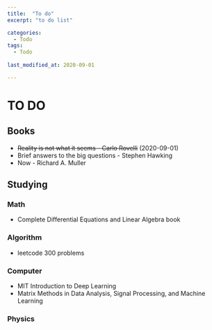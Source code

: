 ```yaml
---
title:  "To do"
excerpt: "to do list"

categories:
  - Todo
tags:
  - Todo
  
last_modified_at: 2020-09-01

---
```


# TO DO

## Books
+ ~~Reality is not what it seems - Carlo Rovelli~~ (2020-09-01)
+ Brief answers to the big questions - Stephen Hawking
+ Now - Richard A. Muller

## Studying

### Math
+ Complete Differential Equations and Linear Algebra book

### Algorithm
+ leetcode 300 problems 

### Computer
+ MIT Introduction to Deep Learning
+ Matrix Methods in Data Analysis, Signal Processing, and Machine Learning

### Physics